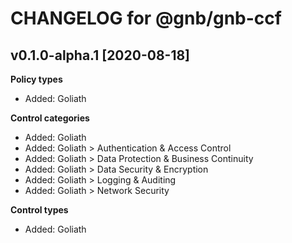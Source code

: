 # CHANGELOG for @gnb/gnb-ccf

## v0.1.0-alpha.1 [2020-08-18]

**Policy types**
* Added: Goliath

**Control categories**
* Added: Goliath
* Added: Goliath > Authentication & Access Control
* Added: Goliath > Data Protection & Business Continuity
* Added: Goliath > Data Security & Encryption
* Added: Goliath > Logging & Auditing
* Added: Goliath > Network Security

**Control types**
* Added: Goliath
